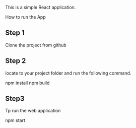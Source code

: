 This is a simple React application.

How to run the App

## Step 1
Clone the project from github

## Step 2
locate to your project folder and run the following command.

npm install
npm build

## Step3
Tp run the web application

npm start
